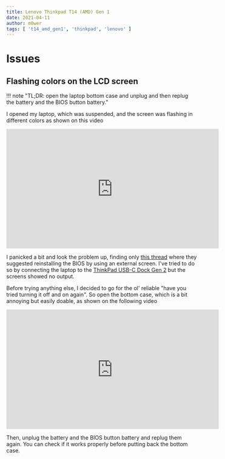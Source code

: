 ```yaml
---
title: Lenovo Thinkpad T14 (AMD) Gen 1
date: 2021-04-11
author: m0wer
tags: [ 't14_amd_gen1', 'thinkpad', 'lenovo' ]
---
```


# Issues

## Flashing colors on the LCD screen

!!! note "TL;DR: open the laptop bottom case and unplug and then replug the battery and the BIOS button battery."

I opened my laptop, which was suspended, and the screen was flashing in
different colors as shown on this video

<iframe width="560" height="315" src="https://www.youtube-nocookie.com/embed/HWugyoWqjqA" title="YouTube video player" frameborder="0" allow="accelerometer; autoplay; clipboard-write; encrypted-media; gyroscope; picture-in-picture" allowfullscreen></iframe>

I panicked a bit and look the problem up, finding only [this thread](https://forums.lenovo.com/t5/ThinkPad-T400-T500-and-newer-T-series-Laptops/Thinkpad-T14-gen-1-AMD-LCD-change-colors-green-blue-red-etc/m-p/5060359)
where they suggested reinstalling the BIOS by using an external screen. I've
tried to do so by connecting the laptop to the [ThinkPad USB-C Dock Gen 2](https://www.lenovo.com/us/en/accessories-and-monitors/docking/universal-cable-docks-usb/TP-USB-C-DOCK-GEN2-US/p/40AS0090US)
but the screens showed no output.

Before trying anything else, I decided to go for the ol' reliable "have you
tried turning it off and on again". So open the bottom case, which is a bit
annoying  but easily doable, as shown on the following video

<iframe width="560" height="315" src="https://www.youtube-nocookie.com/embed/AeO9oklP7sg" title="YouTube video player" frameborder="0" allow="accelerometer; autoplay; clipboard-write; encrypted-media; gyroscope; picture-in-picture" allowfullscreen></iframe>

Then, unplug the battery and the BIOS button battery and replug them again.
You can check if it works properly before putting back the bottom case.
